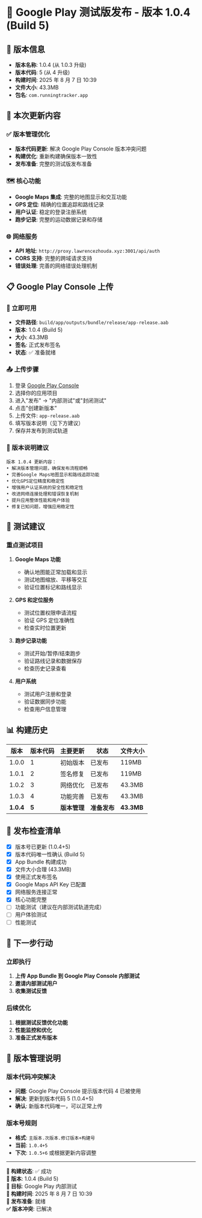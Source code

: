 # 🚀 Google Play 测试版发布 - 版本 1.0.4 (Build 5)

## 📱 版本信息

- **版本名称**: 1.0.4 (从 1.0.3 升级)
- **版本代码**: 5 (从 4 升级)
- **构建时间**: 2025 年 8 月 7 日 10:39
- **文件大小**: 43.3MB
- **包名**: `com.runningtracker.app`

## 🔧 本次更新内容

### ✅ 版本管理优化

- **版本代码更新**: 解决 Google Play Console 版本冲突问题
- **构建优化**: 重新构建确保版本一致性
- **发布准备**: 完整的测试版发布准备

### 🗺️ 核心功能

- **Google Maps 集成**: 完整的地图显示和交互功能
- **GPS 定位**: 精确的位置追踪和路线记录
- **用户认证**: 稳定的登录注册系统
- **跑步记录**: 完整的运动数据记录和存储

### 🌐 网络服务

- **API 地址**: `http://proxy.lawrencezhouda.xyz:3001/api/auth`
- **CORS 支持**: 完整的跨域请求支持
- **错误处理**: 完善的网络错误处理机制

## 📋 Google Play Console 上传

### 🎯 立即可用

- **文件路径**: `build/app/outputs/bundle/release/app-release.aab`
- **版本**: 1.0.4 (Build 5)
- **大小**: 43.3MB
- **签名**: 正式发布签名
- **状态**: ✅ 准备就绪

### 📤 上传步骤

1. 登录 [Google Play Console](https://play.google.com/console)
2. 选择你的应用项目
3. 进入"发布" → "内部测试"或"封闭测试"
4. 点击"创建新版本"
5. 上传文件: `app-release.aab`
6. 填写版本说明（见下方建议）
7. 保存并发布到测试轨道

### 📝 版本说明建议

```
版本 1.0.4 更新内容：
• 解决版本管理问题，确保发布流程顺畅
• 完善Google Maps地图显示和路线追踪功能
• 优化GPS定位精度和稳定性
• 增强用户认证系统的安全性和稳定性
• 改进网络连接处理和错误恢复机制
• 提升应用整体性能和用户体验
• 修复已知问题，增强应用稳定性
```

## 🧪 测试建议

### 重点测试项目

1. **Google Maps 功能**

   - 确认地图能正常加载和显示
   - 测试地图缩放、平移等交互
   - 验证位置标记和路线显示

2. **GPS 和定位服务**

   - 测试位置权限申请流程
   - 验证 GPS 定位准确性
   - 检查实时位置更新

3. **跑步记录功能**

   - 测试开始/暂停/结束跑步
   - 验证路线记录和数据保存
   - 检查历史记录查看

4. **用户系统**
   - 测试用户注册和登录
   - 验证数据同步功能
   - 检查用户信息管理

## 📊 构建历史

| 版本      | 版本代码 | 主要更新     | 状态         | 文件大小   |
| --------- | -------- | ------------ | ------------ | ---------- |
| 1.0.0     | 1        | 初始版本     | 已发布       | 119MB      |
| 1.0.1     | 2        | 签名修复     | 已发布       | 119MB      |
| 1.0.2     | 3        | 网络优化     | 已发布       | 43.3MB     |
| 1.0.3     | 4        | 功能完善     | 已发布       | 43.3MB     |
| **1.0.4** | **5**    | **版本管理** | **准备发布** | **43.3MB** |

## 🎯 发布检查清单

- [x] 版本号已更新 (1.0.4+5)
- [x] 版本代码唯一性确认 (Build 5)
- [x] App Bundle 构建成功
- [x] 文件大小合理 (43.3MB)
- [x] 使用正式发布签名
- [x] Google Maps API Key 已配置
- [x] 网络服务连接正常
- [x] 核心功能完整
- [ ] 功能测试（建议在内部测试轨道完成）
- [ ] 用户体验测试
- [ ] 性能测试

## 🚀 下一步行动

### 立即执行

1. **上传 App Bundle 到 Google Play Console 内部测试**
2. **邀请内部测试用户**
3. **收集测试反馈**

### 后续优化

1. **根据测试反馈优化功能**
2. **性能监控和优化**
3. **准备正式发布版本**

## 🔧 版本管理说明

### 版本代码冲突解决

- **问题**: Google Play Console 提示版本代码 4 已被使用
- **解决**: 更新到版本代码 5 (1.0.4+5)
- **确认**: 新版本代码唯一，可以正常上传

### 版本号规则

- **格式**: `主版本.次版本.修订版本+构建号`
- **当前**: `1.0.4+5`
- **下次**: `1.0.5+6` 或根据更新内容调整

---

**🎉 构建状态**: ✅ 成功  
**📱 版本**: 1.0.4 (Build 5)  
**🎯 目标**: Google Play 内部测试  
**📅 构建时间**: 2025 年 8 月 7 日 10:39  
**🚀 发布准备**: 就绪  
**✅ 版本冲突**: 已解决

